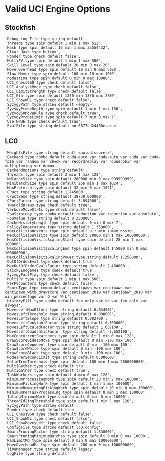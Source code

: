 # Valid UCI Engine Options

## Stockfish

    'Debug Log File type string default',
    'Threads type spin default 1 min 1 max 512',
    'Hash type spin default 16 min 1 max 33554432',
    'Clear Hash type button',
    'Ponder type check default false',
    'MultiPV type spin default 1 min 1 max 500',
    'Skill Level type spin default 20 min 0 max 20',
    'Move Overhead type spin default 10 min 0 max 5000',
    'Slow Mover type spin default 100 min 10 max 1000',
    'nodestime type spin default 0 min 0 max 10000',
    'UCI_Chess960 type check default false',
    'UCI_AnalyseMode type check default false',
    'UCI_LimitStrength type check default false',
    'UCI_Elo type spin default 1350 min 1350 max 2850',
    'UCI_ShowWDL type check default false',
    'SyzygyPath type string default <empty>',
    'SyzygyProbeDepth type spin default 1 min 1 max 100',
    'Syzygy50MoveRule type check default true',
    'SyzygyProbeLimit type spin default 7 min 0 max 7',
    'Use NNUE type check default true',
    'EvalFile type string default nn-6877cd24400e.nnue'

## LC0

    'WeightsFile type string default <autodiscover>',
    'Backend type combo default cuda-auto var cuda-auto var cuda var cuda-fp16 var random var check var recordreplay var roundrobin var multiplexing var demux',
    'BackendOptions type string default',
    'Threads type spin default 2 min 1 max 128',
    'NNCacheSize type spin default 200000 min 0 max 999999999',
    'MinibatchSize type spin default 256 min 1 max 1024',
    'MaxPrefetch type spin default 32 min 0 max 1024',
    'CPuct type string default 1.745000',
    'CPuctBase type string default 38739.000000',
    'CPuctFactor type string default 3.894000',
    'TwoFoldDraws type check default true',
    'VerboseMoveStats type check default false',
    'FpuStrategy type combo default reduction var reduction var absolute',
    'FpuValue type string default 0.330000',
    'CacheHistoryLength type spin default 0 min 0 max 7',
    'PolicyTemperature type string default 1.359000',
    'MaxCollisionEvents type spin default 917 min 1 max 65536',
    'MaxCollisionVisits type spin default 80000 min 1 max 100000000',
    'MaxCollisionVisitsScalingStart type spin default 28 min 1 max 100000',
    'MaxCollisionVisitsScalingEnd type spin default 145000 min 0 max 100000000',
    'MaxCollisionVisitsScalingPower type string default 1.250000',
    'OutOfOrderEval type check default true',
    'MaxOutOfOrderEvalsFactor type string default 2.400000',
    'StickyEndgames type check default true',
    'SyzygyFastPlay type check default false',
    'MultiPV type spin default 1 min 1 max 500',
    'PerPVCounters type check default false',
    'ScoreType type combo default centipawn var centipawn var centipawn_with_drawscore var centipawn_2019 var centipawn_2018 var win_percentage var Q var W-L',
    'HistoryFill type combo default fen_only var no var fen_only var always',
    'MovesLeftMaxEffect type string default 0.034500',
    'MovesLeftThreshold type string default 0.000000',
    'MovesLeftSlope type string default 0.002700',
    'MovesLeftConstantFactor type string default 0.000000',
    'MovesLeftScaledFactor type string default 1.652100',
    'MovesLeftQuadraticFactor type string default -0.652100',
    'MaxConcurrentSearchers type spin default 1 min 0 max 128',
    'DrawScoreSideToMove type spin default 0 min -100 max 100',
    'DrawScoreOpponent type spin default 0 min -100 max 100',
    'DrawScoreWhite type spin default 0 min -100 max 100',
    'DrawScoreBlack type spin default 0 min -100 max 100',
    'NodesPerSecondLimit type string default 0.000000',
    'SolidTreeThreshold type spin default 100 min 1 max 2000000000',
    'MultiGather type check default tru',
    'MultiGather type check default true',
    'TaskWorkers type spin default 4 min 0 max 128',
    'MinimumProcessingWork type spin default 20 min 2 max 100000',
    'MinimumPickingWork type spin default 1 min 1 max 100000',
    'MinimumRemainingPickingWork type spin default 20 min 0 max 100000',
    'MinimumPerTaskProcessing type spin default 8 min 1 max 100000',
    'IdlingMinimumWork type spin default 0 min 0 max 10000',
    'ThreadIdlingThreshold type spin default 1 min 0 max 128',
    'SyzygyPath type string default',
    'Ponder type check default true',
    'UCI_Chess960 type check default false',
    'UCI_ShowWDL type check default false',
    'UCI_ShowMovesLeft type check default false',
    'ConfigFile type string default lc0.config',
    'SmartPruningFactor type string default 1.330000',
    'SmartPruningMinimumBatches type spin default 0 min 0 max 10000',
    'RamLimitMb type spin default 0 min 0 max 100000000',
    'MoveOverheadMs type spin default 200 min 0 max 100000000',
    'TimeManager type string default legacy',
    'LogFile type string default'
